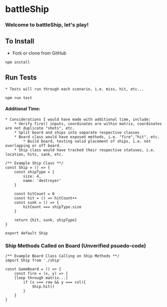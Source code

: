 # battleShip

### Welcome to battleShip, let's play!

## To Install

- Fork or clone from GitHub

```
npm install
```

## Run Tests

    * Tests will run through each scenario, i.e. miss, hit, etc...

```
npm run test
```

#### Additional Time:

    * Considerations I would have made with additional time, include:
    	* Verify fire() inputs, coordinates are within matrix, coordinates are not duplicate "shots", etc.
    	* Split board and ships into separate respective classes
    	* Board class would have exposed methods, i.e. "fire","hit", etc.
    		* Build board, testing valid placement of ships, i.e. not overlapping or off board.
    	* Ship class would have tracked their respective statuses, i.e. location, hits, sank, etc.

```
/** Example Ship Class **/
const Ship = () => {
	const shipType = {
		size: 4,
		name: 'destroyer'
	}

	const hitCount = 0
	const hit = () => hitCount++
	const sunk = () => {
		hitCount === shipType.size
	}

	return {hit, sunk, shipType}
}

export default Ship
```

### Ship Methods Called on Board (**Unverified psuedo-code**)

```
/** Example Board Class Calling on Ship Methods **/
import Ship from './ship'

const GameBoard = () => {
	const fire = (x, y) => {
	[loop through matrix...]
		if (x === row && y === col){
			Ship.hit()
		}
	}
}
```
